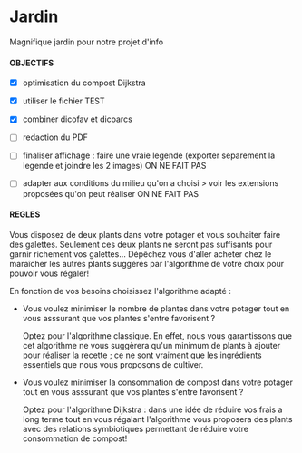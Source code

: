 # Jardin
Magnifique jardin pour notre projet d'info

#### OBJECTIFS
- [X] optimisation du compost Dijkstra

- [X] utiliser le fichier TEST

- [X] combiner dicofav et dicoarcs

- [ ] redaction du PDF

- [ ] finaliser affichage : faire une vraie legende (exporter separement la legende et joindre les 2 images) ON NE FAIT PAS 

- [ ] adapter aux conditions du milieu qu'on a choisi > voir les extensions proposées qu'on peut réaliser ON NE FAIT PAS 


#### REGLES

Vous disposez de deux plants dans votre potager et vous souhaiter faire des galettes. Seulement ces deux plants ne seront pas suffisants pour garnir richement vos galettes...
Dépêchez vous d'aller acheter chez le maraîcher les autres plants suggérés par l'algorithme de votre choix pour pouvoir vous régaler!

En fonction de vos besoins choisissez l'algorithme adapté :
-   Vous voulez minimiser le nombre de plantes dans votre potager tout en vous asssurant que vos plantes s'entre favorisent ?

    Optez pour l'algorithme classique. En effet, nous vous garantissons que cet algorithme ne vous suggèrera qu'un minimum de plants à ajouter pour réaliser la recette ; ce ne sont vraiment que les ingrédients essentiels que nous vous proposons de cultiver.

-   Vous voulez minimiser la consommation de compost dans votre potager tout en vous asssurant que vos plantes s'entre favorisent ?

    Optez pour l'algorithme Dijkstra : dans une idée de réduire vos frais a long terme tout en vous régalant l'algorithme vous proposera des plants avec des relations symbiotiques permettant de réduire votre consommation de compost!
